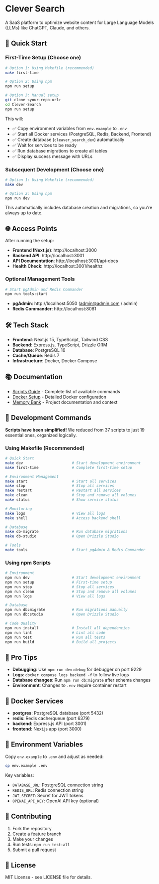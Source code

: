 # Clever Search

A SaaS platform to optimize website content for Large Language Models (LLMs) like ChatGPT, Claude, and others.

## 🚀 Quick Start

### First-Time Setup (Choose one)
```bash
# Option 1: Using Makefile (recommended)
make first-time

# Option 2: Using npm
npm run setup

# Option 3: Manual setup
git clone <your-repo-url>
cd Clever-Search
npm run setup
```

This will:
- ✅ Copy environment variables from `env.example` to `.env`
- ✅ Start all Docker services (PostgreSQL, Redis, Backend, Frontend)
- ✅ Create database (`cleaver_search_dev`) automatically
- ✅ Wait for services to be ready
- ✅ Run database migrations to create all tables
- ✅ Display success message with URLs

### Subsequent Development (Choose one)
```bash
# Option 1: Using Makefile (recommended)
make dev

# Option 2: Using npm
npm run dev
```

This automatically includes database creation and migrations, so you're always up to date.

## 🌐 Access Points

After running the setup:

- **Frontend (Next.js)**: http://localhost:3000
- **Backend API**: http://localhost:3001
- **API Documentation**: http://localhost:3001/api-docs
- **Health Check**: http://localhost:3001/healthz

### Optional Management Tools
```bash
# Start pgAdmin and Redis Commander
npm run tools:start
```

- **pgAdmin**: http://localhost:5050 (admin@admin.com / admin)
- **Redis Commander**: http://localhost:8081

## 🛠️ Tech Stack

- **Frontend**: Next.js 15, TypeScript, Tailwind CSS
- **Backend**: Express.js, TypeScript, Drizzle ORM
- **Database**: PostgreSQL 16
- **Cache/Queue**: Redis 7
- **Infrastructure**: Docker, Docker Compose

## 📚 Documentation

- [Scripts Guide](SCRIPTS_GUIDE.md) - Complete list of available commands
- [Docker Setup](DOCKER_README.md) - Detailed Docker configuration
- [Memory Bank](memory/) - Project documentation and context

## 🔧 Development Commands

**Scripts have been simplified!** We reduced from 37 scripts to just 19 essential ones, organized logically.

### Using Makefile (Recommended)
```bash
# Quick Start
make dev                      # Start development environment
make first-time               # Complete first-time setup

# Environment Management
make start                    # Start all services
make stop                     # Stop all services
make restart                  # Restart all services
make clean                    # Stop and remove all volumes
make status                   # Show service status

# Monitoring
make logs                     # View all logs
make shell                    # Access backend shell

# Database
make db-migrate               # Run database migrations
make db-studio                # Open Drizzle Studio

# Tools
make tools                    # Start pgAdmin & Redis Commander
```

### Using npm Scripts
```bash
# Environment
npm run dev                   # Start development environment
npm run setup                 # First-time setup
npm run stop                  # Stop all services
npm run clean                 # Stop and remove all volumes
npm run logs                  # View all logs

# Database
npm run db:migrate            # Run migrations manually
npm run db:studio             # Open Drizzle Studio

# Code Quality
npm run install               # Install all dependencies
npm run lint                  # Lint all code
npm run test                  # Run all tests
npm run build                 # Build all projects
```

## 🎯 Pro Tips

- **Debugging**: Use `npm run dev:debug` for debugger on port 9229
- **Logs**: `docker compose logs backend -f` to follow live logs
- **Database changes**: Run `npm run db:migrate` after schema changes
- **Environment**: Changes to `.env` require container restart

## 🐳 Docker Services

- **postgres**: PostgreSQL database (port 5432)
- **redis**: Redis cache/queue (port 6379)
- **backend**: Express.js API (port 3001)
- **frontend**: Next.js app (port 3000)

## 📝 Environment Variables

Copy `env.example` to `.env` and adjust as needed:

```bash
cp env.example .env
```

Key variables:
- `DATABASE_URL`: PostgreSQL connection string
- `REDIS_URL`: Redis connection string
- `JWT_SECRET`: Secret for JWT tokens
- `OPENAI_API_KEY`: OpenAI API key (optional)

## 🤝 Contributing

1. Fork the repository
2. Create a feature branch
3. Make your changes
4. Run tests: `npm run test:all`
5. Submit a pull request

## 📄 License

MIT License - see LICENSE file for details. 
